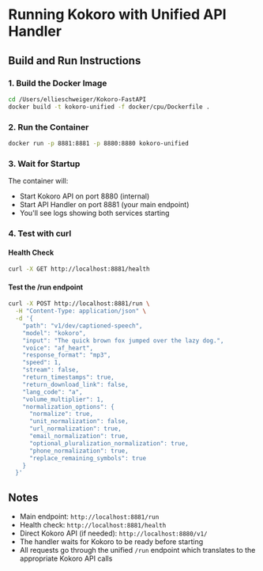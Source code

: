 # Running Kokoro with Unified API Handler

## Build and Run Instructions

### 1. Build the Docker Image
```bash
cd /Users/ellieschweiger/Kokoro-FastAPI
docker build -t kokoro-unified -f docker/cpu/Dockerfile .
```

### 2. Run the Container
```bash
docker run -p 8881:8881 -p 8880:8880 kokoro-unified
```

### 3. Wait for Startup
The container will:
- Start Kokoro API on port 8880 (internal)
- Start API Handler on port 8881 (your main endpoint)
- You'll see logs showing both services starting

### 4. Test with curl

#### Health Check
```bash
curl -X GET http://localhost:8881/health
```

#### Test the /run endpoint
```bash
curl -X POST http://localhost:8881/run \
  -H "Content-Type: application/json" \
  -d '{
    "path": "v1/dev/captioned-speech",
    "model": "kokoro",
    "input": "The quick brown fox jumped over the lazy dog.",
    "voice": "af_heart",
    "response_format": "mp3",
    "speed": 1,
    "stream": false,
    "return_timestamps": true,
    "return_download_link": false,
    "lang_code": "a",
    "volume_multiplier": 1,
    "normalization_options": {
      "normalize": true,
      "unit_normalization": false,
      "url_normalization": true,
      "email_normalization": true,
      "optional_pluralization_normalization": true,
      "phone_normalization": true,
      "replace_remaining_symbols": true
    }
  }'
```

## Notes
- Main endpoint: `http://localhost:8881/run`
- Health check: `http://localhost:8881/health`
- Direct Kokoro API (if needed): `http://localhost:8880/v1/`
- The handler waits for Kokoro to be ready before starting
- All requests go through the unified `/run` endpoint which translates to the appropriate Kokoro API calls